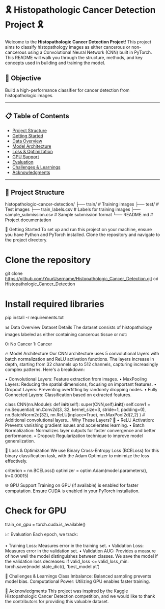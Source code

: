 # 🎗️ Histopathologic Cancer Detection Project 🎗️

Welcome to the **Histopathologic Cancer Detection Project**! This project aims to classify histopathology images as either cancerous or non-cancerous using a Convolutional Neural Network (CNN) built in PyTorch. This README will walk you through the structure, methods, and key concepts used in building and training the model.

## 🌟 Objective

Build a high-performance classifier for cancer detection from histopathologic images.

---

## 📋 Table of Contents

- [Project Structure](#project-structure)
- [Getting Started](#getting-started)
- [Data Overview](#data-overview)
- [Model Architecture](#model-architecture)
- [Loss & Optimization](#loss--optimization)
- [GPU Support](#gpu-support)
- [Evaluation](#evaluation)
- [Challenges & Learnings](#challenges--learnings)
- [Acknowledgments](#acknowledgments)

---

## 📁 Project Structure


histopathologic-cancer-detection/
├── train/                 # Training images
├── test/                  # Test images
├── train_labels.csv       # Labels for training images
├── sample_submission.csv  # Sample submission format
└── README.md              # Project documentation


🚀 Getting Started
To set up and run this project on your machine, ensure you have Python and PyTorch installed. Clone the repository and navigate to the project directory.

# Clone the repository
git clone https://github.com/YourUsername/Histopathologic_Cancer_Detection.git
cd Histopathologic_Cancer_Detection

# Install required libraries
pip install -r requirements.txt

📊 Data Overview
Dataset Details
The dataset consists of histopathology images labeled as either containing cancerous tissue or not:

0: No Cancer
1: Cancer

🔥 Model Architecture
Our CNN architecture uses 5 convolutional layers with batch normalization and ReLU activation functions. The layers increase in depth, starting from 32 channels up to 512 channels, capturing increasingly complex patterns. Here's a breakdown:

•	Convolutional Layers: Feature extraction from images.
•	MaxPooling Layers: Reducing the spatial dimensions, focusing on important features.
•	Dropout Layers: Preventing overfitting by randomly dropping nodes.
•	Fully Connected Layers: Classification based on extracted features.

class CNN(nn.Module):
    def __init__(self):
        super(CNN,self).__init__()
        self.conv1 = nn.Sequential(
            nn.Conv2d(3, 32, kernel_size=3, stride=1, padding=0),
            nn.BatchNorm2d(32),
            nn.ReLU(inplace=True),
            nn.MaxPool2d(2,2)
        )
        # Additional convolutional layers...
Why These Layers? 🤖
•	ReLU Activation: Prevents vanishing gradient issues and accelerates learning.
•	Batch Normalization: Normalizes layer outputs for faster convergence and better performance.
•	Dropout: Regularization technique to improve model generalization.


🧮 Loss & Optimization
We use Binary Cross-Entropy Loss (BCELoss) for this binary classification task, with the Adam Optimizer to minimize the loss effectively.

criterion = nn.BCELoss()
optimizer = optim.Adam(model.parameters(), lr=0.00015)


🌐 GPU Support
Training on GPU (if available) is enabled for faster computation. Ensure CUDA is enabled in your PyTorch installation.
# Check for GPU
train_on_gpu = torch.cuda.is_available()


📈 Evaluation
Each epoch, we track:

•	Training Loss: Measures error in the training set.
•	Validation Loss: Measures error in the validation set.
•	Validation AUC: Provides a measure of how well the model distinguishes between classes.
We save the model if the validation loss decreases:
if valid_loss <= valid_loss_min:
    torch.save(model.state_dict(), 'best_model.pt')

🤔 Challenges & Learnings
Class Imbalance: Balanced sampling prevents model bias.
Computational Power: Utilizing GPU enables faster training.


📑 Acknowledgments
This project was inspired by the Kaggle Histopathologic Cancer Detection competition, and we would like to thank the contributors for providing this valuable dataset.


